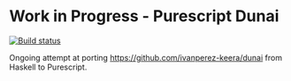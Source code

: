 # Work in Progress - Purescript Dunai


[![Build status](https://github.com/purescript/purescript-dunai/workflows/CI/badge.svg?branch=master)](https://github.com/purescript/purescript-dunai/actions?query=workflow%3ACI+branch%3Amaster)


Ongoing attempt at porting https://github.com/ivanperez-keera/dunai from Haskell to Purescript.


